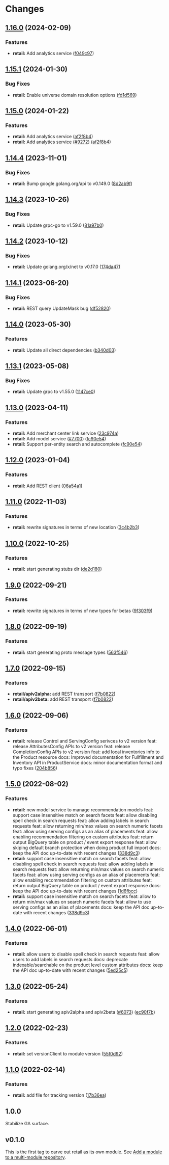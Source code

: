 # Changes

## [1.16.0](https://github.com/googleapis/google-cloud-go/compare/retail/v1.15.1...retail/v1.16.0) (2024-02-09)


### Features

* **retail:** Add analytics service ([f049c97](https://github.com/googleapis/google-cloud-go/commit/f049c9751415f9fc4c81c1839a8371782cfc016c))

## [1.15.1](https://github.com/googleapis/google-cloud-go/compare/retail/v1.15.0...retail/v1.15.1) (2024-01-30)


### Bug Fixes

* **retail:** Enable universe domain resolution options ([fd1d569](https://github.com/googleapis/google-cloud-go/commit/fd1d56930fa8a747be35a224611f4797b8aeb698))

## [1.15.0](https://github.com/googleapis/google-cloud-go/compare/retail/v1.14.4...retail/v1.15.0) (2024-01-22)


### Features

* **retail:** Add analytics service ([af2f8b4](https://github.com/googleapis/google-cloud-go/commit/af2f8b4f3401c0b12dadb2c504aa0f902aee76de))
* **retail:** Add analytics service ([#9272](https://github.com/googleapis/google-cloud-go/issues/9272)) ([af2f8b4](https://github.com/googleapis/google-cloud-go/commit/af2f8b4f3401c0b12dadb2c504aa0f902aee76de))

## [1.14.4](https://github.com/googleapis/google-cloud-go/compare/retail/v1.14.3...retail/v1.14.4) (2023-11-01)


### Bug Fixes

* **retail:** Bump google.golang.org/api to v0.149.0 ([8d2ab9f](https://github.com/googleapis/google-cloud-go/commit/8d2ab9f320a86c1c0fab90513fc05861561d0880))

## [1.14.3](https://github.com/googleapis/google-cloud-go/compare/retail/v1.14.2...retail/v1.14.3) (2023-10-26)


### Bug Fixes

* **retail:** Update grpc-go to v1.59.0 ([81a97b0](https://github.com/googleapis/google-cloud-go/commit/81a97b06cb28b25432e4ece595c55a9857e960b7))

## [1.14.2](https://github.com/googleapis/google-cloud-go/compare/retail/v1.14.1...retail/v1.14.2) (2023-10-12)


### Bug Fixes

* **retail:** Update golang.org/x/net to v0.17.0 ([174da47](https://github.com/googleapis/google-cloud-go/commit/174da47254fefb12921bbfc65b7829a453af6f5d))

## [1.14.1](https://github.com/googleapis/google-cloud-go/compare/retail/v1.14.0...retail/v1.14.1) (2023-06-20)


### Bug Fixes

* **retail:** REST query UpdateMask bug ([df52820](https://github.com/googleapis/google-cloud-go/commit/df52820b0e7721954809a8aa8700b93c5662dc9b))

## [1.14.0](https://github.com/googleapis/google-cloud-go/compare/retail/v1.13.1...retail/v1.14.0) (2023-05-30)


### Features

* **retail:** Update all direct dependencies ([b340d03](https://github.com/googleapis/google-cloud-go/commit/b340d030f2b52a4ce48846ce63984b28583abde6))

## [1.13.1](https://github.com/googleapis/google-cloud-go/compare/retail/v1.13.0...retail/v1.13.1) (2023-05-08)


### Bug Fixes

* **retail:** Update grpc to v1.55.0 ([1147ce0](https://github.com/googleapis/google-cloud-go/commit/1147ce02a990276ca4f8ab7a1ab65c14da4450ef))

## [1.13.0](https://github.com/googleapis/google-cloud-go/compare/retail/v1.12.0...retail/v1.13.0) (2023-04-11)


### Features

* **retail:** Add merchant center link service ([23c974a](https://github.com/googleapis/google-cloud-go/commit/23c974a019693e6453c1342cad172df77f86974e))
* **retail:** Add model service ([#7700](https://github.com/googleapis/google-cloud-go/issues/7700)) ([fc90e54](https://github.com/googleapis/google-cloud-go/commit/fc90e54b25bda6b339266e3e5388174339ed6a44))
* **retail:** Support per-entity search and autocomplete ([fc90e54](https://github.com/googleapis/google-cloud-go/commit/fc90e54b25bda6b339266e3e5388174339ed6a44))

## [1.12.0](https://github.com/googleapis/google-cloud-go/compare/retail/v1.11.0...retail/v1.12.0) (2023-01-04)


### Features

* **retail:** Add REST client ([06a54a1](https://github.com/googleapis/google-cloud-go/commit/06a54a16a5866cce966547c51e203b9e09a25bc0))

## [1.11.0](https://github.com/googleapis/google-cloud-go/compare/retail/v1.10.0...retail/v1.11.0) (2022-11-03)


### Features

* **retail:** rewrite signatures in terms of new location ([3c4b2b3](https://github.com/googleapis/google-cloud-go/commit/3c4b2b34565795537aac1661e6af2442437e34ad))

## [1.10.0](https://github.com/googleapis/google-cloud-go/compare/retail/v1.9.0...retail/v1.10.0) (2022-10-25)


### Features

* **retail:** start generating stubs dir ([de2d180](https://github.com/googleapis/google-cloud-go/commit/de2d18066dc613b72f6f8db93ca60146dabcfdcc))

## [1.9.0](https://github.com/googleapis/google-cloud-go/compare/retail/v1.8.0...retail/v1.9.0) (2022-09-21)


### Features

* **retail:** rewrite signatures in terms of new types for betas ([9f303f9](https://github.com/googleapis/google-cloud-go/commit/9f303f9efc2e919a9a6bd828f3cdb1fcb3b8b390))

## [1.8.0](https://github.com/googleapis/google-cloud-go/compare/retail/v1.7.0...retail/v1.8.0) (2022-09-19)


### Features

* **retail:** start generating proto message types ([563f546](https://github.com/googleapis/google-cloud-go/commit/563f546262e68102644db64134d1071fc8caa383))

## [1.7.0](https://github.com/googleapis/google-cloud-go/compare/retail/v1.6.0...retail/v1.7.0) (2022-09-15)


### Features

* **retail/apiv2alpha:** add REST transport ([f7b0822](https://github.com/googleapis/google-cloud-go/commit/f7b082212b1e46ff2f4126b52d49618785c2e8ca))
* **retail/apiv2beta:** add REST transport ([f7b0822](https://github.com/googleapis/google-cloud-go/commit/f7b082212b1e46ff2f4126b52d49618785c2e8ca))

## [1.6.0](https://github.com/googleapis/google-cloud-go/compare/retail/v1.5.0...retail/v1.6.0) (2022-09-06)


### Features

* **retail:** release Control and ServingConfig serivces to v2 version feat: release AttributesConfig APIs to v2 version feat: release CompletionConfig APIs to v2 version feat: add local inventories info to the Product resource docs: Improved documentation for Fullfillment and Inventory API in ProductService docs: minor documentation format and typo fixes ([204b856](https://github.com/googleapis/google-cloud-go/commit/204b85632f2556ab2c74020250850b53f6a405ff))

## [1.5.0](https://github.com/googleapis/google-cloud-go/compare/retail/v1.4.0...retail/v1.5.0) (2022-08-02)


### Features

* **retail:** new model service to manage recommendation models feat: support case insensitive match on search facets feat: allow disabling spell check in search requests feat: allow adding labels in search requests feat: allow returning min/max values on search numeric facets feat: allow using serving configs as an alias of placements feat: allow enabling recommendation filtering on custom attributes feat: return output BigQuery table on product / event export response feat: allow skiping default branch protection when doing product full import docs: keep the API doc up-to-date with recent changes ([338d9c3](https://github.com/googleapis/google-cloud-go/commit/338d9c38b9c7f1b5e75493a2e3437c50785c561c))
* **retail:** support case insensitive match on search facets feat: allow disabling spell check in search requests feat: allow adding labels in search requests feat: allow returning min/max values on search numeric facets feat: allow using serving configs as an alias of placements feat: allow enabling recommendation filtering on custom attributes feat: return output BigQuery table on product / event export response docs: keep the API doc up-to-date with recent changes ([1d6fbcc](https://github.com/googleapis/google-cloud-go/commit/1d6fbcc6406e2063201ef5a98de560bf32f7fb73))
* **retail:** support case insensitive match on search facets feat: allow to return min/max values on search numeric facets feat: allow to use serving configs as an alias of placements docs: keep the API doc up-to-date with recent changes ([338d9c3](https://github.com/googleapis/google-cloud-go/commit/338d9c38b9c7f1b5e75493a2e3437c50785c561c))

## [1.4.0](https://github.com/googleapis/google-cloud-go/compare/retail/v1.3.0...retail/v1.4.0) (2022-06-01)


### Features

* **retail:** allow users to disable spell check in search requests feat: allow users to add labels in search requests docs: deprecate indexable/searchable on the product level custom attributes docs: keep the API doc up-to-date with recent changes ([5ed25c5](https://github.com/googleapis/google-cloud-go/commit/5ed25c5e2e40c7602802c35d61742631b619ed3c))

## [1.3.0](https://github.com/googleapis/google-cloud-go/compare/retail/v1.2.0...retail/v1.3.0) (2022-05-24)


### Features

* **retail:** start generating apiv2alpha and apiv2beta ([#6073](https://github.com/googleapis/google-cloud-go/issues/6073)) ([ec90f7b](https://github.com/googleapis/google-cloud-go/commit/ec90f7b224c67a02eb293224916c019054f5749d))

## [1.2.0](https://github.com/googleapis/google-cloud-go/compare/retail/v1.1.0...retail/v1.2.0) (2022-02-23)


### Features

* **retail:** set versionClient to module version ([55f0d92](https://github.com/googleapis/google-cloud-go/commit/55f0d92bf112f14b024b4ab0076c9875a17423c9))

## [1.1.0](https://github.com/googleapis/google-cloud-go/compare/retail/v1.0.0...retail/v1.1.0) (2022-02-14)


### Features

* **retail:** add file for tracking version ([17b36ea](https://github.com/googleapis/google-cloud-go/commit/17b36ead42a96b1a01105122074e65164357519e))

## 1.0.0

Stabilize GA surface.

## v0.1.0

This is the first tag to carve out retail as its own module. See
[Add a module to a multi-module repository](https://github.com/golang/go/wiki/Modules#is-it-possible-to-add-a-module-to-a-multi-module-repository).
